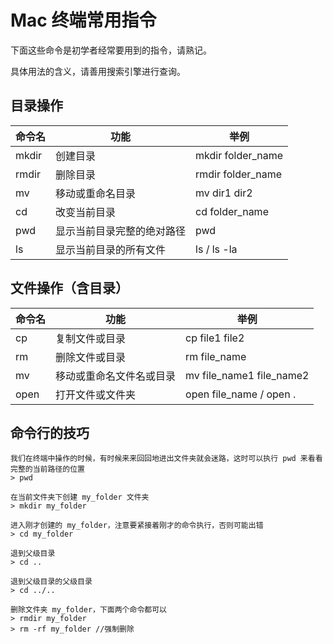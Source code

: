 # Mac 终端常用指令

下面这些命令是初学者经常要用到的指令，请熟记。

具体用法的含义，请善用搜索引擎进行查询。

## 目录操作

| 命令名 | 功能                       | 举例              |
| ------ | -------------------------- | ----------------- |
| mkdir  | 创建目录               | mkdir folder_name |
| rmdir  | 删除目录               | rmdir folder_name |
| mv     | 移动或重命名目录       | mv dir1 dir2      |
| cd     | 改变当前目录               | cd folder_name    |
| pwd    | 显示当前目录完整的绝对路径 | pwd               |
| ls     | 显示当前目录的所有文件     | ls / ls -la       |

## 文件操作（含目录）

| 命令名 | 功能                     | 举例                     |
| ------ | ------------------------ | ------------------------ |
| cp     | 复制文件或目录           | cp file1 file2           |
| rm     | 删除文件或目录           | rm file_name             |
| mv     | 移动或重命名文件名或目录 | mv file_name1 file_name2 |
| open   | 打开文件或文件夹         | open file_name / open .  |

## 命令行的技巧

```shell
我们在终端中操作的时候，有时候来来回回地进出文件夹就会迷路，这时可以执行 pwd 来看看完整的当前路径的位置
> pwd

在当前文件夹下创建 my_folder 文件夹
> mkdir my_folder

进入刚才创建的 my_folder，注意要紧接着刚才的命令执行，否则可能出错
> cd my_folder

退到父级目录
> cd ..

退到父级目录的父级目录
> cd ../..

删除文件夹 my_folder，下面两个命令都可以
> rmdir my_folder
> rm -rf my_folder //强制删除
```

